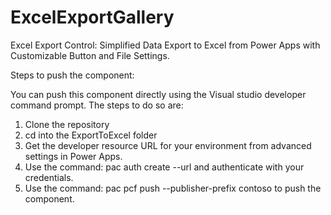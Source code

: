 # ExcelExportGallery
Excel Export Control: Simplified Data Export to Excel from Power Apps with Customizable Button and File Settings.

Steps to push the component:

You can push this component directly using the Visual studio developer command prompt. The steps to do so are:

1. Clone the repository
2. cd into the ExportToExcel folder
3. Get the developer resource URL for your environment from advanced settings in Power Apps.
4. Use the command: pac auth create --url and authenticate with your credentials.
5. Use the command: pac pcf push --publisher-prefix contoso to push the component.
